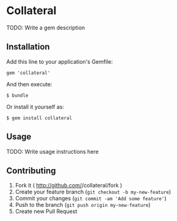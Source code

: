 # Collateral

TODO: Write a gem description

## Installation

Add this line to your application's Gemfile:

    gem 'collateral'

And then execute:

    $ bundle

Or install it yourself as:

    $ gem install collateral

## Usage

TODO: Write usage instructions here

## Contributing

1. Fork it ( http://github.com/<my-github-username>/collateral/fork )
2. Create your feature branch (`git checkout -b my-new-feature`)
3. Commit your changes (`git commit -am 'Add some feature'`)
4. Push to the branch (`git push origin my-new-feature`)
5. Create new Pull Request
